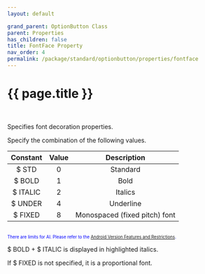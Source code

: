 ```yaml
---
layout: default

grand_parent: OptionButton Class
parent: Properties
has_children: false
title: FontFace Property
nav_order: 4
permalink: /package/standard/optionbutton/properties/fontface
---
```

# {{ page.title }}
<br>

Specifies font decoration properties.

Specify the combination of the following values.

| Constant | Value |          Description          |
|:--------:|:-----:|:-----------------------------:|
|   $ STD  |   0   |            Standard           |
|  $ BOLD  |   1   |              Bold             |
| $ ITALIC |   2   |            Italics            |
|  $ UNDER |   4   |           Underline           |
|  $ FIXED |   8   | Monospaced (fixed pitch) font |


<small><span style="color:blue"><br><small>There are limits for AI. Please refer to the <a href="/bizBrowserV/2/2-5/">Android Version Features and Restrictions</a>.</small></span></small>


$ BOLD + $ ITALIC is displayed in highlighted italics.

If $ FIXED is not specified, it is a proportional font.
